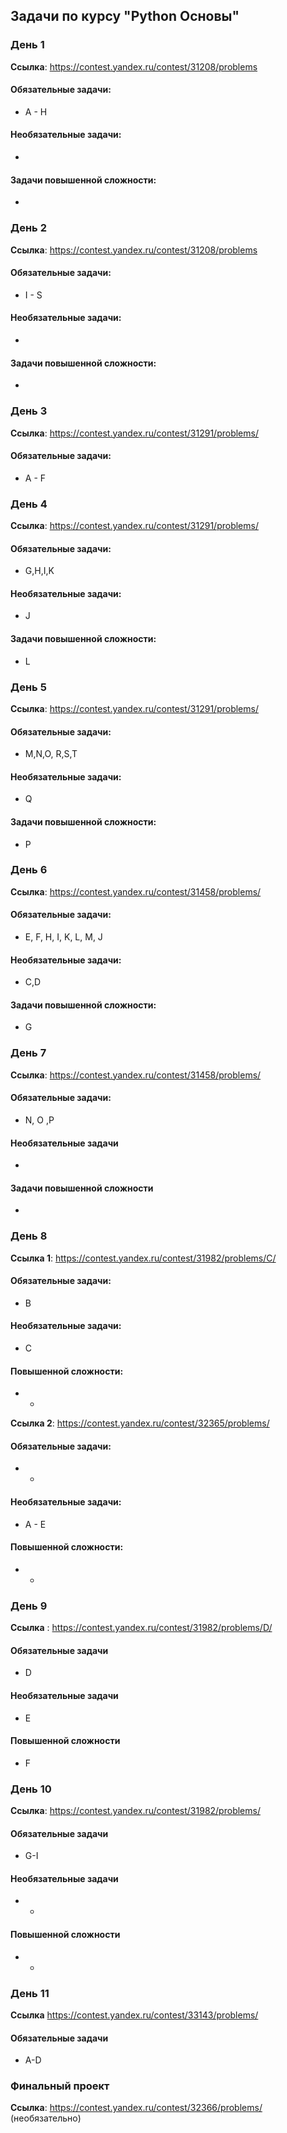 ## Задачи по курсу "Python Основы"

### День 1
**Ссылка**: https://contest.yandex.ru/contest/31208/problems

#### Обязательные задачи:
* A - H

#### Необязательные задачи:
-

#### Задачи повышенной сложности:
-


### День 2
**Ссылка**: https://contest.yandex.ru/contest/31208/problems

#### Обязательные задачи:
* I - S

#### Необязательные задачи:
-

#### Задачи повышенной сложности:
-

### День 3
**Ссылка**: https://contest.yandex.ru/contest/31291/problems/

#### Обязательные задачи:
* A - F


### День 4
**Ссылка**: https://contest.yandex.ru/contest/31291/problems/

#### Обязательные задачи:
* G,H,I,K

#### Необязательные задачи:
* J

#### Задачи повышенной сложности:
* L

### День 5
**Ссылка**: https://contest.yandex.ru/contest/31291/problems/

#### Обязательные задачи:
* M,N,O, R,S,T

#### Необязательные задачи:
* Q

#### Задачи повышенной сложности:
* P



### День 6
**Ссылка**: https://contest.yandex.ru/contest/31458/problems/

#### Обязательные задачи:
* E, F, H, I, K, L, M, J

#### Необязательные задачи:
* C,D

#### Задачи повышенной сложности:
* G


### День 7
**Ссылка**: https://contest.yandex.ru/contest/31458/problems/

#### Обязательные задачи:
* N, O ,P
#### Необязательные задачи
-
#### Задачи повышенной сложности
-

### День 8
**Ссылка 1**: https://contest.yandex.ru/contest/31982/problems/C/
#### Обязательные задачи:
* B
#### Необязательные задачи:
* С
#### Повышенной сложности:
* -

**Ссылка 2**: https://contest.yandex.ru/contest/32365/problems/
#### Обязательные задачи:
* -
#### Необязательные задачи:
* A - E
#### Повышенной сложности:
* -

### День 9
**Ссылка** : https://contest.yandex.ru/contest/31982/problems/D/

#### Обязательные задачи
* D

#### Необязательные задачи
* E

#### Повышенной сложности
* F

### День 10
**Ссылка**: https://contest.yandex.ru/contest/31982/problems/

#### Обязательные задачи
* G-I

#### Необязательные задачи
* -

#### Повышенной сложности
* -

### День 11
**Ссылка** https://contest.yandex.ru/contest/33143/problems/

#### Обязательные задачи
* A-D


### Финальный проект
**Ссылка**: https://contest.yandex.ru/contest/32366/problems/
(необязательно)
